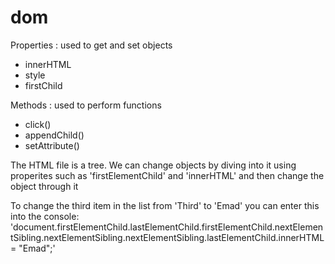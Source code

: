# dom
Properties : used to get and set objects
 - innerHTML
 - style
 - firstChild

Methods : used to perform functions
 - click()
 - appendChild()
 - setAttribute()

 The HTML file is a tree. We can change objects by diving into it using properites such as 'firstElementChild' and 'innerHTML' and then change the object through it

 To change the third item in the list from 'Third' to 'Emad' you can enter this into the console:
 'document.firstElementChild.lastElementChild.firstElementChild.nextElementSibling.nextElementSibling.nextElementSibling.lastElementChild.innerHTML = "Emad";'

 